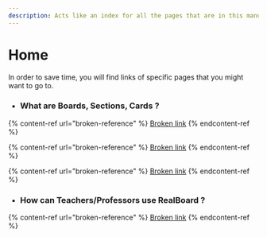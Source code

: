 ```yaml
---
description: Acts like an index for all the pages that are in this manual.
---
```


# Home

In order to save time, you will find links of specific pages that you might want to go to.&#x20;



* ### What are Boards, Sections, Cards ?

{% content-ref url="broken-reference" %}
[Broken link](broken-reference)
{% endcontent-ref %}

{% content-ref url="broken-reference" %}
[Broken link](broken-reference)
{% endcontent-ref %}

{% content-ref url="broken-reference" %}
[Broken link](broken-reference)
{% endcontent-ref %}



* ### How can Teachers/Professors use RealBoard ?&#x20;

{% content-ref url="broken-reference" %}
[Broken link](broken-reference)
{% endcontent-ref %}



